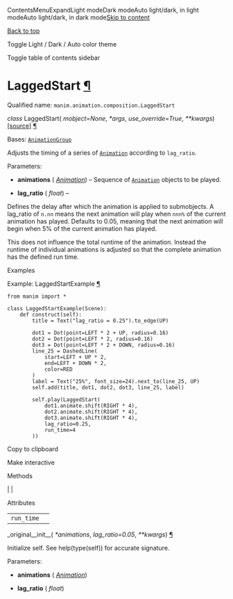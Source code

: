 ContentsMenuExpandLight modeDark modeAuto light/dark, in light modeAuto light/dark, in dark mode[Skip to content](https://docs.manim.community/en/stable/reference/manim.animation.composition.LaggedStart.html#furo-main-content)

[Back to top](https://docs.manim.community/en/stable/reference/manim.animation.composition.LaggedStart.html#)

Toggle Light / Dark / Auto color theme

Toggle table of contents sidebar

# LaggedStart [¶](https://docs.manim.community/en/stable/reference/manim.animation.composition.LaggedStart.html\#laggedstart "Link to this heading")

Qualified name: `manim.animation.composition.LaggedStart`

_class_ LaggedStart( _mobject=None_, _\*args_, _use\_override=True_, _\*\*kwargs_) [\[source\]](https://docs.manim.community/en/stable/_modules/manim/animation/composition.html#LaggedStart) [¶](https://docs.manim.community/en/stable/reference/manim.animation.composition.LaggedStart.html#manim.animation.composition.LaggedStart "Link to this definition")

Bases: [`AnimationGroup`](https://docs.manim.community/en/stable/reference/manim.animation.composition.AnimationGroup.html#manim.animation.composition.AnimationGroup "manim.animation.composition.AnimationGroup")

Adjusts the timing of a series of [`Animation`](https://docs.manim.community/en/stable/reference/manim.animation.animation.Animation.html#manim.animation.animation.Animation "manim.animation.animation.Animation") according to `lag_ratio`.

Parameters:

- **animations** ( [_Animation_](https://docs.manim.community/en/stable/reference/manim.animation.animation.Animation.html#manim.animation.animation.Animation "manim.animation.animation.Animation")) – Sequence of [`Animation`](https://docs.manim.community/en/stable/reference/manim.animation.animation.Animation.html#manim.animation.animation.Animation "manim.animation.animation.Animation") objects to be played.

- **lag\_ratio** ( _float_) –

Defines the delay after which the animation is applied to submobjects. A lag\_ratio of
`n.nn` means the next animation will play when `nnn%` of the current animation has played.
Defaults to 0.05, meaning that the next animation will begin when 5% of the current
animation has played.

This does not influence the total runtime of the animation. Instead the runtime
of individual animations is adjusted so that the complete animation has the defined
run time.


Examples

Example: LaggedStartExample [¶](https://docs.manim.community/en/stable/reference/manim.animation.composition.LaggedStart.html#laggedstartexample)

```
from manim import *

class LaggedStartExample(Scene):
    def construct(self):
        title = Text("lag_ratio = 0.25").to_edge(UP)

        dot1 = Dot(point=LEFT * 2 + UP, radius=0.16)
        dot2 = Dot(point=LEFT * 2, radius=0.16)
        dot3 = Dot(point=LEFT * 2 + DOWN, radius=0.16)
        line_25 = DashedLine(
            start=LEFT + UP * 2,
            end=LEFT + DOWN * 2,
            color=RED
        )
        label = Text("25%", font_size=24).next_to(line_25, UP)
        self.add(title, dot1, dot2, dot3, line_25, label)

        self.play(LaggedStart(
            dot1.animate.shift(RIGHT * 4),
            dot2.animate.shift(RIGHT * 4),
            dot3.animate.shift(RIGHT * 4),
            lag_ratio=0.25,
            run_time=4
        ))

```

Copy to clipboard

Make interactive

Methods

|
|

Attributes

|     |     |
| --- | --- |
| `run_time` |  |

\_original\_\_init\_\_( _\*animations_, _lag\_ratio=0.05_, _\*\*kwargs_) [¶](https://docs.manim.community/en/stable/reference/manim.animation.composition.LaggedStart.html#manim.animation.composition.LaggedStart._original__init__ "Link to this definition")

Initialize self. See help(type(self)) for accurate signature.

Parameters:

- **animations** ( [_Animation_](https://docs.manim.community/en/stable/reference/manim.animation.animation.Animation.html#manim.animation.animation.Animation "manim.animation.animation.Animation"))

- **lag\_ratio** ( _float_)